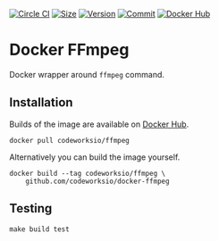 [![Circle CI](https://circleci.com/gh/codeworksio/docker-ffmpeg.svg?style=shield "CircleCI")](https://circleci.com/gh/codeworksio/docker-ffmpeg)&nbsp;[![Size](https://images.microbadger.com/badges/image/codeworksio/ffmpeg.svg)](http://microbadger.com/images/codeworksio/ffmpeg)&nbsp;[![Version](https://images.microbadger.com/badges/version/codeworksio/ffmpeg.svg)](http://microbadger.com/images/codeworksio/ffmpeg)&nbsp;[![Commit](https://images.microbadger.com/badges/commit/codeworksio/ffmpeg.svg)](http://microbadger.com/images/codeworksio/ffmpeg)&nbsp;[![Docker Hub](https://img.shields.io/docker/pulls/codeworksio/ffmpeg.svg)](https://hub.docker.com/r/codeworksio/ffmpeg/)

Docker FFmpeg
=============

Docker wrapper around `ffmpeg` command.

Installation
------------

Builds of the image are available on [Docker Hub](https://hub.docker.com/r/codeworksio/ffmpeg/).

    docker pull codeworksio/ffmpeg

Alternatively you can build the image yourself.

    docker build --tag codeworksio/ffmpeg \
        github.com/codeworksio/docker-ffmpeg

Testing
-------

    make build test
